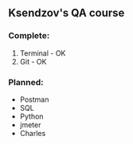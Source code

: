 ## Ksendzov's QA course

### Complete:

1. Terminal - OK
2. Git - OK


### Planned:

* Postman
* SQL
* Python
* jmeter
* Charles
